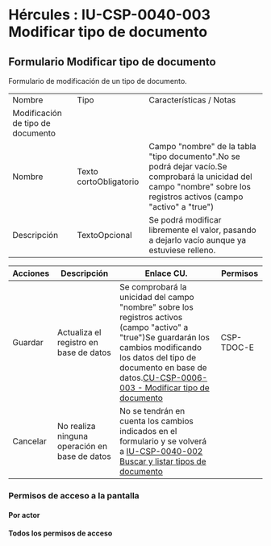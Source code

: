 # Hércules : IU\-CSP\-0040\-003 Modificar tipo de documento



## Formulario Modificar tipo de documento

Formulario de modificación de un tipo de documento.



|  | | |
| --- | --- | --- |
| Nombre | Tipo | Características / Notas |
| Modificación de tipo de documento | | |
| Nombre | Texto cortoObligatorio | Campo "nombre" de la tabla "tipo documento".No se podrá dejar vacío.Se comprobará la unicidad del campo "nombre" sobre los registros activos (campo "activo" a "true") |
| Descripción | TextoOpcional | Se podrá modificar libremente el valor, pasando a dejarlo vacío aunque ya estuviese relleno. |



| Acciones | Descripción | Enlace CU. | Permisos |
| --- | --- | --- | --- |
| Guardar | Actualiza el registro en base de datos | Se comprobará la unicidad del campo "nombre" sobre los registros activos (campo "activo" a "true")Se guardarán los cambios modificando los datos del tipo de documento en base de datos.[CU\-CSP\-0006\-003 \- Modificar tipo de documento](https://confluence.um.es/confluence/pages/createpage.action?spaceKey=HERCULES&title=CU-CSP-0006-003+-+Modificar+tipo+de+documento&linkCreation=true&fromPageId=597852571 "/confluence/pages/createpage.action?spaceKey=HERCULES&title=CU-CSP-0006-003+-+Modificar+tipo+de+documento&linkCreation=true&fromPageId=597852571") | CSP\-TDOC\-E |
| Cancelar | No realiza ninguna operación en base de datos | No se tendrán en cuenta los cambios indicados en el formulario y se volverá a [IU\-CSP\-0040\-002 Buscar y listar tipos de documento](/hercules/sgi-sistema-de-gestion-de-investigacion/requisitos-y-analisis-funcional/analisis-funcional-sgi-hercules/csp-modulo-de-convocatorias-ayudas-solicitudes-proyectos-y-contratos-y-grupos-de-investigacion/csp-interfaz-de-usuario/iu-csp-0040-gestion-de-tipos-de-documento/iu-csp-0040-002-buscar-y-listar-tipos-de-documento.md "/hercules/sgi-sistema-de-gestion-de-investigacion/requisitos-y-analisis-funcional/analisis-funcional-sgi-hercules/csp-modulo-de-convocatorias-ayudas-solicitudes-proyectos-y-contratos-y-grupos-de-investigacion/csp-interfaz-de-usuario/iu-csp-0040-gestion-de-tipos-de-documento/iu-csp-0040-002-buscar-y-listar-tipos-de-documento.md") |  |

  


### Permisos de acceso a la pantalla

#### Por actor

#### Todos los permisos de acceso





